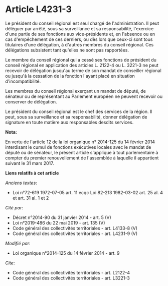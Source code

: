 # Article L4231-3

Le président du conseil régional est seul chargé de l'administration. Il peut déléguer par arrêté, sous sa surveillance et sa
responsabilité, l'exercice d'une partie de ses fonctions aux vice-présidents et, en l'absence ou en cas d'empêchement de ces
derniers, ou dès lors que ceux-ci sont tous titulaires d'une délégation, à d'autres membres du conseil régional. Ces
délégations subsistent tant qu'elles ne sont pas rapportées. 

Le membre du conseil régional qui a cessé ses fonctions de président du conseil régional en application des articles L.
2122-4 ou L. 3221-3 ne peut recevoir de délégation jusqu'au terme de son mandat de conseiller régional ou jusqu'à la
cessation de la fonction l'ayant placé en situation d'incompatibilité. 

Les membres du conseil régional exerçant un mandat de député, de sénateur ou de représentant au Parlement européen ne peuvent
recevoir ou conserver de délégation. 

Le président du conseil régional est le chef des services de la région. Il peut, sous sa surveillance et sa responsabilité,
donner délégation de signature en toute matière aux responsables desdits services.

**Nota:**

En vertu de l'article 12 de la loi organique n° 2014-125 du 14 février 2014 interdisant le cumul de fonctions exécutives
locales avec le mandat de député ou de sénateur, le présent article s'applique à tout parlementaire à compter du premier
renouvellement de l'assemblée à laquelle il appartient suivant le 31 mars 2017.

**Liens relatifs à cet article**

_Anciens textes_:

  - Loi n°72-619 1972-07-05 art. 11 ecqc Loi 82-213 1982-03-02 art. 25 al. 4 et art. 31 al. 1 et 2

_Cité par_:

  - Décret n°2014-90 du 31 janvier 2014 - art. 5 (V)
  - Loi n°2019-486 du 22 mai 2019 - art. 135 (V)
  - Code général des collectivités territoriales - art. L4133-8 (V)
  - Code général des collectivités territoriales - art. L4231-9 (V)

_Modifié par_:

  - Loi organique n°2014-125 du 14 février 2014 - art. 9

_Cite_:

  - Code général des collectivités territoriales - art. L2122-4
  - Code général des collectivités territoriales - art. L3221-3
